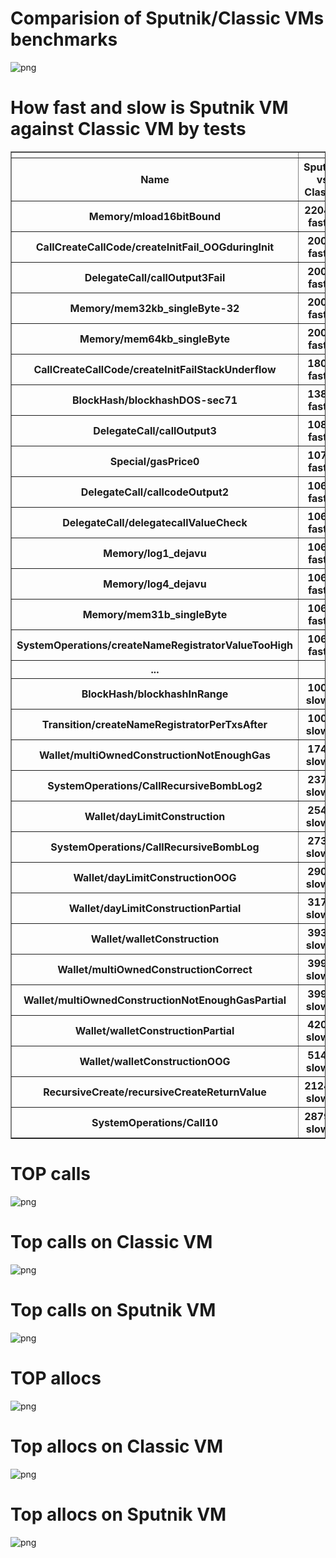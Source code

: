 



# Comparision of Sputnik/Classic VMs benchmarks



![png](_img/output_0_1.png)



# How fast and slow is Sputnik VM against Classic VM by tests



<div>

<table border="1" class="dataframe">
  <thead>
    <tr style="text-align: right;">
      <th></th>
      <th></th>
      <th></th>
      <th></th>
    </tr>
    <tr>
      <th>Name</th>
      <th>Sputnik vs Classic</th>
      <th>Sputnik</th>
      <th>Classic</th>
    </tr>
  </thead>
  <tbody>
    <tr>
      <th>Memory/mload16bitBound</th>
      <th>2204% faster</th>
      <th>0.001s</th>
      <th>0.023s</th>
    </tr>
    <tr>
      <th>CallCreateCallCode/createInitFail_OOGduringInit</th>
      <th>200% faster</th>
      <th>0.001s</th>
      <th>0.003s</th>
    </tr>
    <tr>
      <th>DelegateCall/callOutput3Fail</th>
      <th>200% faster</th>
      <th>0.001s</th>
      <th>0.003s</th>
    </tr>
    <tr>
      <th>Memory/mem32kb_singleByte-32</th>
      <th>200% faster</th>
      <th>0.001s</th>
      <th>0.003s</th>
    </tr>
    <tr>
      <th>Memory/mem64kb_singleByte</th>
      <th>200% faster</th>
      <th>0.001s</th>
      <th>0.003s</th>
    </tr>
    <tr>
      <th>CallCreateCallCode/createInitFailStackUnderflow</th>
      <th>180% faster</th>
      <th>0.001s</th>
      <th>0.003s</th>
    </tr>
    <tr>
      <th>BlockHash/blockhashDOS-sec71</th>
      <th>138% faster</th>
      <th>1.419s</th>
      <th>3.385s</th>
    </tr>
    <tr>
      <th>DelegateCall/callOutput3</th>
      <th>108% faster</th>
      <th>0.001s</th>
      <th>0.002s</th>
    </tr>
    <tr>
      <th>Special/gasPrice0</th>
      <th>107% faster</th>
      <th>0.001s</th>
      <th>0.002s</th>
    </tr>
    <tr>
      <th>DelegateCall/callcodeOutput2</th>
      <th>106% faster</th>
      <th>0.001s</th>
      <th>0.002s</th>
    </tr>
    <tr>
      <th>DelegateCall/delegatecallValueCheck</th>
      <th>106% faster</th>
      <th>0.001s</th>
      <th>0.002s</th>
    </tr>
    <tr>
      <th>Memory/log1_dejavu</th>
      <th>106% faster</th>
      <th>0.001s</th>
      <th>0.002s</th>
    </tr>
    <tr>
      <th>Memory/log4_dejavu</th>
      <th>106% faster</th>
      <th>0.001s</th>
      <th>0.002s</th>
    </tr>
    <tr>
      <th>Memory/mem31b_singleByte</th>
      <th>106% faster</th>
      <th>0.001s</th>
      <th>0.002s</th>
    </tr>
    <tr>
      <th>SystemOperations/createNameRegistratorValueTooHigh</th>
      <th>106% faster</th>
      <th>0.001s</th>
      <th>0.002s</th>
    </tr>
    <tr>
      <th>...</th>
      <th></th>
      <th></th>
      <th></th>
    </tr>
    <tr>
      <th>BlockHash/blockhashInRange</th>
      <th>100% slower</th>
      <th>0.004s</th>
      <th>0.002s</th>
    </tr>
    <tr>
      <th>Transition/createNameRegistratorPerTxsAfter</th>
      <th>100% slower</th>
      <th>0.002s</th>
      <th>0.001s</th>
    </tr>
    <tr>
      <th>Wallet/multiOwnedConstructionNotEnoughGas</th>
      <th>174% slower</th>
      <th>0.011s</th>
      <th>0.004s</th>
    </tr>
    <tr>
      <th>SystemOperations/CallRecursiveBombLog2</th>
      <th>237% slower</th>
      <th>5.237s</th>
      <th>1.550s</th>
    </tr>
    <tr>
      <th>Wallet/dayLimitConstruction</th>
      <th>254% slower</th>
      <th>0.018s</th>
      <th>0.005s</th>
    </tr>
    <tr>
      <th>SystemOperations/CallRecursiveBombLog</th>
      <th>273% slower</th>
      <th>5.726s</th>
      <th>1.535s</th>
    </tr>
    <tr>
      <th>Wallet/dayLimitConstructionOOG</th>
      <th>290% slower</th>
      <th>0.012s</th>
      <th>0.003s</th>
    </tr>
    <tr>
      <th>Wallet/dayLimitConstructionPartial</th>
      <th>317% slower</th>
      <th>0.017s</th>
      <th>0.004s</th>
    </tr>
    <tr>
      <th>Wallet/walletConstruction</th>
      <th>393% slower</th>
      <th>0.025s</th>
      <th>0.005s</th>
    </tr>
    <tr>
      <th>Wallet/multiOwnedConstructionCorrect</th>
      <th>399% slower</th>
      <th>0.015s</th>
      <th>0.003s</th>
    </tr>
    <tr>
      <th>Wallet/multiOwnedConstructionNotEnoughGasPartial</th>
      <th>399% slower</th>
      <th>0.015s</th>
      <th>0.003s</th>
    </tr>
    <tr>
      <th>Wallet/walletConstructionPartial</th>
      <th>420% slower</th>
      <th>0.026s</th>
      <th>0.005s</th>
    </tr>
    <tr>
      <th>Wallet/walletConstructionOOG</th>
      <th>514% slower</th>
      <th>0.025s</th>
      <th>0.004s</th>
    </tr>
    <tr>
      <th>RecursiveCreate/recursiveCreateReturnValue</th>
      <th>2124% slower</th>
      <th>33.408s</th>
      <th>1.502s</th>
    </tr>
    <tr>
      <th>SystemOperations/Call10</th>
      <th>2879% slower</th>
      <th>0.596s</th>
      <th>0.020s</th>
    </tr>
  </tbody>
</table>
</div>



# TOP calls



![png](_img/output_0_5.png)



# Top calls on Classic VM



![png](_img/output_0_7.png)



# Top calls on Sputnik VM



![png](_img/output_0_9.png)



# TOP allocs



![png](_img/output_0_11.png)



# Top allocs on Classic VM



![png](_img/output_0_13.png)



# Top allocs on Sputnik VM



![png](_img/output_0_15.png)

